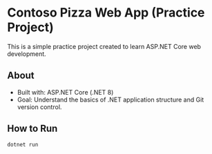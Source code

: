 # Contoso Pizza Web App (Practice Project)

This is a simple practice project created to learn ASP.NET Core web development.

## About

- Built with: ASP.NET Core (.NET 8)
- Goal: Understand the basics of .NET application structure and Git version control.

## How to Run

```bash
dotnet run
